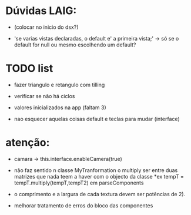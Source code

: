 # Dúvidas LAIG: #

* <?xml version="1.0" encoding="UTF-16" standalone="yes"?> (colocar no inicio do dsx?)

* 'se varias vistas declaradas, o default e' a primeira vista;' -> só se o default for null ou mesmo escolhendo um default?


# TODO list #

* fazer triangulo e retangulo com tilling

* verificar se não há ciclos

* valores inicializados na app (faltam 3)

* nao esquecer aquelas coisas default e teclas para mudar (interface)


# atenção: #

* camara -> this.interface.enableCamera(true)

* não faz sentido n classe MyTranformation o multiply ser entre duas matrizes que nada teem a haver com o objecto da classe
  *ex tempT = tempT.multiply(tempT,tempT2) em parseComponents

* o comprimento e a largura de cada textura devem ser potências de 2).

* melhorar tratamento de erros do bloco das componentes